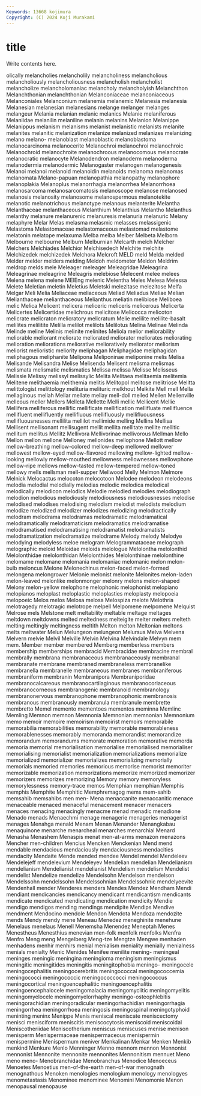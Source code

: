 ```yaml
---
Keywords: 13668 kojimura
Copyright: (C) 2024 Koji Murakami
---
```


# title

Write contents here.



olically melancholies melancholily melancholiness melancholious melancholiously melancholiousness melancholish melancholist
melancholize melancholomaniac melancholy melancholyish Melanchthon Melanchthonian melanchthonian Melanconiaceae melanconiaceous Melanconiales
Melanconium melanemia melanemic Melanesia melanesia Melanesian melanesian melanesians melange melanger
melanges melangeur Melania melanian melanic melanics Melanie melaniferous Melaniidae melanilin
melaniline melanin melanins Melanion Melanippe Melanippus melanism melanisms melanist melanistic
melanists melanite melanites melanitic melanization melanize melanized melanizes melanizing melano
melano- melanoblast melanoblastic melanoblastoma melanocarcinoma melanocerite Melanochroi melanochroi melanochroic Melanochroid
melanochroite melanochroous melanocomous melanocrate melanocratic melanocyte Melanodendron melanoderm melanoderma melanodermia
melanodermic Melanogaster melanogen melanogenesis Melanoi melanoi melanoid melanoidin melanoids melanoma
melanomas melanomata Melano-papuan melanopathia melanopathy melanophore melanoplakia Melanoplus melanorrhagia melanorrhea
Melanorrhoea melanosarcoma melanosarcomatosis melanoscope melanose melanosed melanosis melanosity melanosome melanospermous
melanotekite melanotic melanotrichous melanotype melanous melanterite Melantha Melanthaceae melanthaceous Melanthium
Melanthius Melantho Melanthus melanthy melanure melanurenic melanuresis melanuria melanuric Melany
melaphyre Melar Melas melasma melasmic melasses melassigenic Melastoma Melastomaceae melastomaceous
melastomad melastome melatonin melatope melaxuma Melba melba Melber Melbeta Melborn
Melbourne melbourne Melburn Melburnian Melcarth melch Melcher Melchers Melchiades Melchior
Melchisedech Melchite melchite Melchizedek melchizedek Melchora Melcroft MELD meld Melda
melded Melder melder melders melding Meldoh meldometer Meldon Meldrim meldrop
melds mele Meleager meleager Meleagridae Meleagrina Meleagrinae meleagrine Meleagris melebiose
Melecent melee melees Melena melena melene MElEng melenic Melentha Meles
Melesa Melessa Melete Meletian meletin Meletius Meletski melezitase melezitose Melfa
Melgar Meli Melia Meliaceae meliaceous Meliad Meliadus Meliae Melian Melianthaceae
melianthaceous Melianthus meliatin melibiose Meliboea melic Melica Melicent melicera meliceric
meliceris melicerous Melicerta Melicertes Melicertidae melichrous melicitose Melicocca melicoton melicrate
melicraton melicratory melicratum Melie melilite melilite-basalt melilites melilitite Melilla melilot
melilots Melilotus Melina Melinae Melinda Melinde meline Melinis melinite melinites
Meliola melior meliorability meliorable meliorant meliorate meliorated meliorater meliorates meliorating
melioration meliorations meliorative melioratively meliorator meliorism meliorist melioristic meliority meliphagan
Meliphagidae meliphagidan meliphagous meliphanite Melipona Meliponinae meliponine melis Melisa Melisande
Melisandra Melise Melisenda Melisent melisma melismas melismata melismatic melismatics Melissa
melissa Melisse Melisseus Melissie Melissy melissyl melissylic Melita Melitaea melitaemia
melitemia Melitene melithaemia melithemia melitis Melitopol melitose melitriose Melitta melittologist
melittology melituria melituric melkhout Melkite Mell mell Mella mellaginous mellah
Mellar mellate mellay mell-doll melled Mellen Mellenville melleous meller Mellers
Melleta Mellette Melli mellic Mellicent Mellie Mellifera melliferous mellific mellificate
mellification mellifluate mellifluence mellifluent mellifluently mellifluous mellifluously mellifluousness mellifluousnesses mellilita
mellilot mellimide melling Mellins Mellisa Mellisent mellisonant mellisugent mellit mellita
mellitate mellite mellitic mellitum mellitus Mellitz Mellivora Mellivorinae mellivorous Mellman
Mello Mellon mellon mellone Melloney mellonides mellophone Mellott mellow mellow-breathing
mellow-colored mellow-deep mellowed mellower mellowest mellow-eyed mellow-flavored mellowing mellow-lighted mellow-looking
mellowly mellow-mouthed mellowness mellownesses mellowphone mellow-ripe mellows mellow-tasted mellow-tempered mellow-toned
mellowy mells mellsman mell-supper Mellwood Melly Melmon Melmore Melnick Melocactus
melocoton melocotoon Melodee melodeon melodeons melodia melodial melodially melodias melodic
melodica melodical melodically melodicon melodics Melodie melodied melodies melodiograph melodion
melodious melodiously melodiousness melodiousnesses melodise melodised melodises melodising melodism melodist
melodists melodium melodize melodized melodizer melodizes melodizing melodractically melodram melodrama
melodramas melodramatic melodramatical melodramatically melodramaticism melodramatics melodramatise melodramatised melodramatising melodramatist
melodramatists melodramatization melodramatize melodrame Melody melody Melodye melodying melodyless meloe
melogram Melogrammataceae melograph melographic meloid Meloidae meloids melologue Melolontha melolonthid
Melolonthidae melolonthidan Melolonthides Melolonthinae melolonthine melomame melomane melomania melomaniac melomanic
melon melon-bulb meloncus Melone Melonechinus melon-faced melon-formed melongena melongrower Melonie
melonist melonite Melonites melon-laden melon-leaved melonlike melonmonger melonry melons melon-shaped
Melony melon-yellow melophone melophonic melophonist melopiano melopianos meloplast meloplastic meloplasties
meloplasty melopoeia melopoeic Melos melos Melosa melosa Melospiza melote Melothria
melotragedy melotragic melotrope melpell Melpomene melpomene Melquist Melrose mels Melstone
melt meltability meltable meltage meltages meltdown meltdowns melted meltedness melteigite
melter melters melteth melting meltingly meltingness meltith Melton melton Meltonian
meltons melts meltwater Melun Melungeon melungeon Melursus Melva Melvena Melvern
melvie Melvil Melville Melvin Melvina Melvindale Melvyn mem mem. Member
member membered Memberg memberless members membership memberships membracid Membracidae membracine
membral membrally membrana membranaceous membranaceously membranal membranate membrane membraned membraneless
membranelike membranella membranelle membraneous membranes membraniferous membraniform membranin Membranipora Membraniporidae
membranocalcareous membranocartilaginous membranocoriaceous membranocorneous membranogenic membranoid membranology membranonervous membranophone membranophonic
membranosis membranous membranously membranula membranule membrette membretto Memel memento mementoes
mementos meminna Memlinc Memling Memnon memnon Memnonia Memnonian memnonian Memnonium
memo memoir memoire memoirism memoirist memoirs memorabile memorabilia memorabilities memorability
memorable memorableness memorablenesses memorably memoranda memorandist memorandize memorandum memorandums memorate
memoration memorative memorda memoria memorial memorialisation memorialise memorialised memorialiser memorialising
memorialist memorialization memorializations memorialize memorialized memorializer memorializes memorializing memorially memorials
memoried memories memorious memorise memorist memoriter memorizable memorization memorizations memorize
memorized memorizer memorizers memorizes memorizing Memory memory memoryless memorylessness memory-trace
memos Memphian memphian Memphis memphis Memphite Memphitic Memphremagog mems mem-sahib
memsahib memsahibs men men- Mena menaccanite menaccanitic menace menaceable menaced
menaceful menacement menacer menacers menaces menacing menacingly menacme menad menadic
menadione Menado menads Menaechmi menage menagerie menageries menagerist menages Menahga
menald Menam Menan Menander Menangkabau menaquinone menarche menarcheal menarches menarchial
Menard Menasha Menashem Menaspis menat men-at-arms menazon menazons Mencher men-children
Mencius Mencken Menckenian Mend mend mendable mendacious mendaciously mendaciousness mendacities
mendacity Mendaite Mende mended mendee Mendel mendel Mendeleev Mendelejeff mendelevium
Mendeleyev Mendelian mendelian Mendelianism mendelianism Mendelianist mendelianist Mendelism mendelism Mendelist
mendelist Mendelize mendelize Mendelsohn Mendelson mendelson Mendelssohn mendelssohn Mendelssohnian Mendelssohnic
mendelyeevite Mendenhall mender Menderes menders Mendes Mendez Mendham Mendi mendiant
mendicancies mendicancy mendicant mendicantism mendicants mendicate mendicated mendicating mendication mendicity
Mendie mendigo mendigos mending mendings mendipite Mendips Mendive mendment Mendocino
mendole Mendon Mendota Mendoza mendozite mends Mendy mendy mene Meneau
Menedez meneghinite menehune Menelaus menelaus Menell Menemsha Menendez Meneptah Menes
Menestheus Menesthius menevian men-folk menfolk menfolks Menfra Menfro Meng meng
Mengelberg Meng-tze Mengtze Mengwe menhaden menhadens menhir menhirs menial menialism
meniality menially menialness menials menialty Menic Menides Menifee menilite mening-
meningeal meninges meningic meningina meningioma meningism meningismus meningitic meningitides meningitis
meningitophobia meningo- meningocele meningocephalitis meningocerebritis meningococcal meningococcemia meningococci meningococcic meningococcocci
meningococcus meningocortical meningoencephalitic meningoencephalitis meningoencephalocele meningomalacia meningomyclitic meningomyelitis meningomyelocele meningomyelorrhaphy
meningo-osteophlebitis meningorachidian meningoradicular meningorhachidian meningorrhagia meningorrhea meningorrhoea meningosis meningospinal meningotyphoid
meninting meninx Menippe Menis meniscal meniscate meniscectomy menisci menisciform meniscitis
meniscocytosis meniscoid meniscoidal Meniscotheriidae Meniscotherium meniscus meniscuses menise menison menisperm
Menispermaceae menispermaceous menispermin menispermine Menispermum meniver Menkalinan Menkar Menken Menkib
menkind Menkure Menlo Menninger Menno mennom mennon Mennonist mennonist Mennonite
mennonite mennonites Mennonitism mennuet Meno meno meno- Menobranchidae Menobranchus Menodice
Menoeceus Menoetes Menoetius men-of-the-earth men-of-war menognath menognathous Menoken menologies menologium
menology menologyes menometastasis Menominee menominee Menomini Menomonie Menon menopausal menopause
